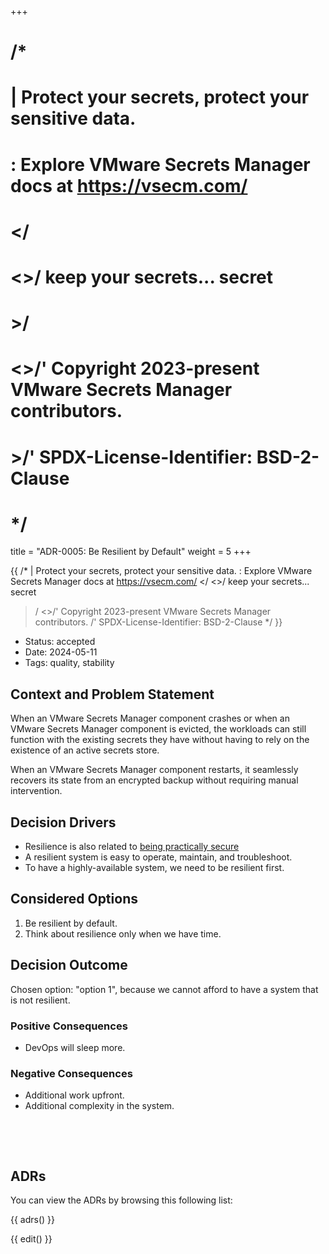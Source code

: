 +++
# /*
# |    Protect your secrets, protect your sensitive data.
# :    Explore VMware Secrets Manager docs at https://vsecm.com/
# </
# <>/  keep your secrets... secret
# >/
# <>/' Copyright 2023-present VMware Secrets Manager contributors.
# >/'  SPDX-License-Identifier: BSD-2-Clause
# */

title = "ADR-0005: Be Resilient by Default"
weight = 5
+++

{{
/*
|    Protect your secrets, protect your sensitive data.
:    Explore VMware Secrets Manager docs at https://vsecm.com/
</
<>/  keep your secrets... secret
>/
<>/' Copyright 2023-present VMware Secrets Manager contributors.
>/'  SPDX-License-Identifier: BSD-2-Clause
*/
}}

- Status: accepted 
- Date: 2024-05-11
- Tags: quality, stability

## Context and Problem Statement

When an VMware Secrets Manager component crashes or when an VMware Secrets Manager 
component is evicted, the workloads can still function with the existing secrets 
they have without having to rely on the existence of an active secrets store.

When an VMware Secrets Manager component restarts, it seamlessly recovers its 
state from an encrypted backup without requiring manual intervention.

## Decision Drivers

- Resilience is also related to [being practically secure][practically-secure]
- A resilient system is easy to operate, maintain, and troubleshoot.
- To have a highly-available system, we need to be resilient first.

[practically-secure]: @/documentation/architecture/adrs/20240510-adr-0004-be-practically-secure.md

## Considered Options

1. Be resilient by default.
2. Think about resilience only when we have time.

## Decision Outcome

Chosen option: "option 1", because we cannot afford to have a system that
is not resilient.

### Positive Consequences

- DevOps will sleep more.

### Negative Consequences

- Additional work upfront.
- Additional complexity in the system.

<p>&nbsp;</p>
<p>&nbsp;</p>

## ADRs

You can view the ADRs by browsing this following list:

{{ adrs() }}

{{ edit() }}

